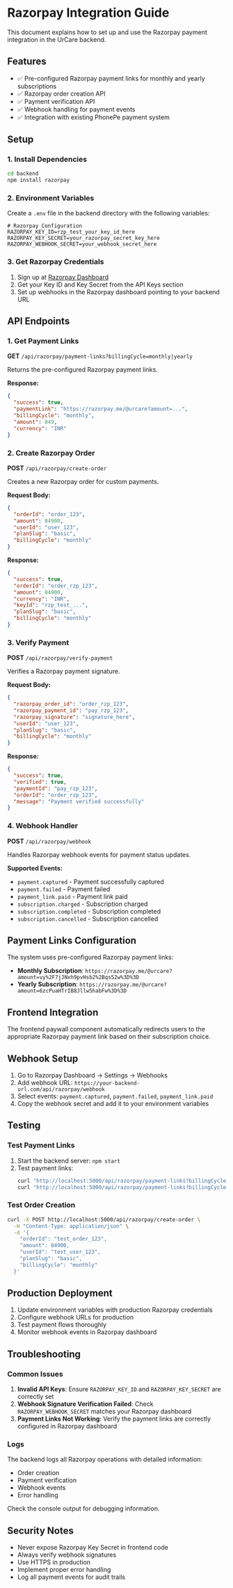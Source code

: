 # Razorpay Integration Guide

This document explains how to set up and use the Razorpay payment integration in the UrCare backend.

## Features

- ✅ Pre-configured Razorpay payment links for monthly and yearly subscriptions
- ✅ Razorpay order creation API
- ✅ Payment verification API
- ✅ Webhook handling for payment events
- ✅ Integration with existing PhonePe payment system

## Setup

### 1. Install Dependencies

```bash
cd backend
npm install razorpay
```

### 2. Environment Variables

Create a `.env` file in the backend directory with the following variables:

```env
# Razorpay Configuration
RAZORPAY_KEY_ID=rzp_test_your_key_id_here
RAZORPAY_KEY_SECRET=your_razorpay_secret_key_here
RAZORPAY_WEBHOOK_SECRET=your_webhook_secret_here
```

### 3. Get Razorpay Credentials

1. Sign up at [Razorpay Dashboard](https://dashboard.razorpay.com/)
2. Get your Key ID and Key Secret from the API Keys section
3. Set up webhooks in the Razorpay dashboard pointing to your backend URL

## API Endpoints

### 1. Get Payment Links

**GET** `/api/razorpay/payment-links?billingCycle=monthly|yearly`

Returns the pre-configured Razorpay payment links.

**Response:**
```json
{
  "success": true,
  "paymentLink": "https://razorpay.me/@urcare?amount=...",
  "billingCycle": "monthly",
  "amount": 849,
  "currency": "INR"
}
```

### 2. Create Razorpay Order

**POST** `/api/razorpay/create-order`

Creates a new Razorpay order for custom payments.

**Request Body:**
```json
{
  "orderId": "order_123",
  "amount": 84900,
  "userId": "user_123",
  "planSlug": "basic",
  "billingCycle": "monthly"
}
```

**Response:**
```json
{
  "success": true,
  "orderId": "order_rzp_123",
  "amount": 84900,
  "currency": "INR",
  "keyId": "rzp_test_...",
  "planSlug": "basic",
  "billingCycle": "monthly"
}
```

### 3. Verify Payment

**POST** `/api/razorpay/verify-payment`

Verifies a Razorpay payment signature.

**Request Body:**
```json
{
  "razorpay_order_id": "order_rzp_123",
  "razorpay_payment_id": "pay_rzp_123",
  "razorpay_signature": "signature_here",
  "userId": "user_123",
  "planSlug": "basic",
  "billingCycle": "monthly"
}
```

**Response:**
```json
{
  "success": true,
  "verified": true,
  "paymentId": "pay_rzp_123",
  "orderId": "order_rzp_123",
  "message": "Payment verified successfully"
}
```

### 4. Webhook Handler

**POST** `/api/razorpay/webhook`

Handles Razorpay webhook events for payment status updates.

**Supported Events:**
- `payment.captured` - Payment successfully captured
- `payment.failed` - Payment failed
- `payment_link.paid` - Payment link paid
- `subscription.charged` - Subscription charged
- `subscription.completed` - Subscription completed
- `subscription.cancelled` - Subscription cancelled

## Payment Links Configuration

The system uses pre-configured Razorpay payment links:

- **Monthly Subscription**: `https://razorpay.me/@urcare?amount=vy%2F7jJNxh9pvHsb2%2Bqs52w%3D%3D`
- **Yearly Subscription**: `https://razorpay.me/@urcare?amount=6zcPuaHTrIB8Jllw5habFw%3D%3D`

## Frontend Integration

The frontend paywall component automatically redirects users to the appropriate Razorpay payment link based on their subscription choice.

## Webhook Setup

1. Go to Razorpay Dashboard → Settings → Webhooks
2. Add webhook URL: `https://your-backend-url.com/api/razorpay/webhook`
3. Select events: `payment.captured`, `payment.failed`, `payment_link.paid`
4. Copy the webhook secret and add it to your environment variables

## Testing

### Test Payment Links

1. Start the backend server: `npm start`
2. Test payment links:
   ```bash
   curl "http://localhost:5000/api/razorpay/payment-links?billingCycle=monthly"
   curl "http://localhost:5000/api/razorpay/payment-links?billingCycle=yearly"
   ```

### Test Order Creation

```bash
curl -X POST http://localhost:5000/api/razorpay/create-order \
  -H "Content-Type: application/json" \
  -d '{
    "orderId": "test_order_123",
    "amount": 84900,
    "userId": "test_user_123",
    "planSlug": "basic",
    "billingCycle": "monthly"
  }'
```

## Production Deployment

1. Update environment variables with production Razorpay credentials
2. Configure webhook URLs for production
3. Test payment flows thoroughly
4. Monitor webhook events in Razorpay dashboard

## Troubleshooting

### Common Issues

1. **Invalid API Keys**: Ensure `RAZORPAY_KEY_ID` and `RAZORPAY_KEY_SECRET` are correctly set
2. **Webhook Signature Verification Failed**: Check `RAZORPAY_WEBHOOK_SECRET` matches your Razorpay dashboard
3. **Payment Links Not Working**: Verify the payment links are correctly configured in Razorpay dashboard

### Logs

The backend logs all Razorpay operations with detailed information:
- Order creation
- Payment verification
- Webhook events
- Error handling

Check the console output for debugging information.

## Security Notes

- Never expose Razorpay Key Secret in frontend code
- Always verify webhook signatures
- Use HTTPS in production
- Implement proper error handling
- Log all payment events for audit trails
